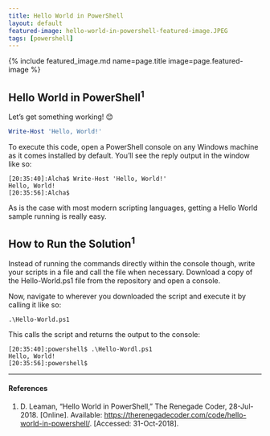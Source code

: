 ```yaml
---
title: Hello World in PowerShell
layout: default
featured-image: hello-world-in-powershell-featured-image.JPEG
tags: [powershell]
---
```


{% include featured_image.md name=page.title image=page.featured-image %}

## Hello World in PowerShell<sup>1</sup>

Let’s get something working! 😊

```powershell
Write-Host 'Hello, World!'
```

To execute this code, open a PowerShell console on any Windows machine as it
comes installed by default. You’ll see the reply output in the window like so:

```console
[20:35:40]:Alcha$ Write-Host 'Hello, World!'
Hello, World!
[20:35:56]:Alcha$
```

As is the case with most modern scripting languages, getting a Hello World
sample running is really easy.

## How to Run the Solution<sup>1</sup>

Instead of running the commands directly within the console though, write your
scripts in a file and call the file when necessary. Download a copy of the
Hello-World.ps1 file from the repository and open a console.

Now, navigate to wherever you downloaded the script and execute it by calling
it like so:

```console
.\Hello-World.ps1
```

This calls the script and returns the output to the console:

```console
[20:35:40]:powershell$ .\Hello-Wordl.ps1
Hello, World!
[20:35:56]:powershell$
```

---

#### References

1. D. Leaman, “Hello World in PowerShell,” The Renegade Coder, 28-Jul-2018.
  [Online]. Available: <https://therenegadecoder.com/code/hello-world-in-powershell/>.
  [Accessed: 31-Oct-2018].
